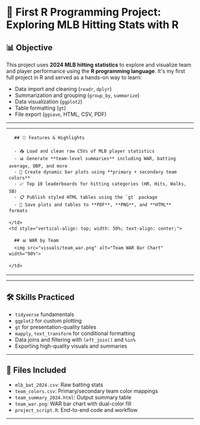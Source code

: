 # 🧢 First R Programming Project: Exploring MLB Hitting Stats with R

## 📊 Objective

This project uses **2024 MLB hitting statistics** to explore and visualize team and player performance using the **R programming language**. It's my first full project in R and served as a hands-on way to learn:

- Data import and cleaning (`readr`, `dplyr`)
- Summarization and grouping (`group_by`, `summarize`)
- Data visualization (`ggplot2`)
- Table formatting (`gt`)
- File export (`ggsave`, HTML, CSV, PDF)

---

<table>
  <tr>
    <td style="vertical-align: top; width: 50%;">
      
      ## ⚾️ Features & Highlights

      - 📥 Load and clean raw CSVs of MLB player statistics  
      - 📊 Generate **team-level summaries** including WAR, batting average, OBP, and more  
      - 🎨 Create dynamic bar plots using **primary + secondary team colors**  
      - 📈 Top 10 leaderboards for hitting categories (HR, Hits, Walks, SB)  
      - 📋 Publish styled HTML tables using the `gt` package  
      - 📁 Save plots and tables to **PDF**, **PNG**, and **HTML** formats

    </td>
    <td style="vertical-align: top; width: 50%; text-align: center;">
      
      ## 📊 WAR by Team  
      <img src="visuals/team_war.png" alt="Team WAR Bar Chart" width="90%">

    </td>
  </tr>
</table>

---

## 🛠️ Skills Practiced

- `tidyverse` fundamentals  
- `ggplot2` for custom plotting  
- `gt` for presentation-quality tables  
- `mapply`, `text_transform` for conditional formatting  
- Data joins and filtering with `left_join()` and `%in%`  
- Exporting high-quality visuals and summaries  

---

## 📁 Files Included

- `mlb_bat_2024.csv`: Raw batting stats  
- `team_colors.csv`: Primary/secondary team color mappings  
- `team_summary_2024.html`: Output summary table  
- `team_war.png`: WAR bar chart with dual-color fill  
- `project_script.R`: End-to-end code and workflow  

---

